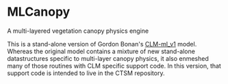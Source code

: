 # MLCanopy
A multi-layered vegetation canopy physics engine

This is a stand-alone version of Gordon Bonan's [CLM-ml_v1](https://github.com/gbonan/CLM-ml_v1/tree/main) model. Whereas the original model contains a mixture of new stand-alone datastructures specific to multi-layer canopy physics, it also enmeshed many of those routines with CLM specific support code. In this version, that support code is intended to live in the CTSM repository.



